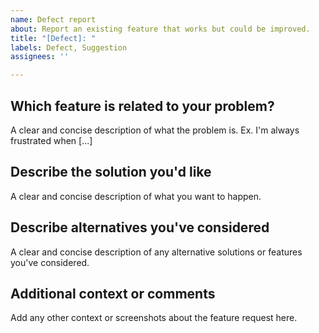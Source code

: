 ```yaml
---
name: Defect report
about: Report an existing feature that works but could be improved.
title: "[Defect]: "
labels: Defect, Suggestion
assignees: ''

---
```


## Which feature is related to your problem?
A clear and concise description of what the problem is. Ex. I'm always frustrated when [...]

## Describe the solution you'd like
A clear and concise description of what you want to happen.

## Describe alternatives you've considered
A clear and concise description of any alternative solutions or features you've considered.

## Additional context or comments
Add any other context or screenshots about the feature request here.
